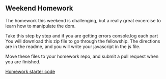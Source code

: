 ## Weekend Homework 

The homework this weekend is challenging, but a really great excercise to learn
how to manipulate the dom.  

Take this step by step and if you are getting errors console.log each part
You will download this zip file to go through the fellowship.  The directions 
are in the readme, and you will write your javascript in the js file.

Move these files to your homework repo, and submit a pull request when you are
finished.

<a href="https://github.com/ga-chicago/fellowship/archive/master.zip">Homework starter code</a>
